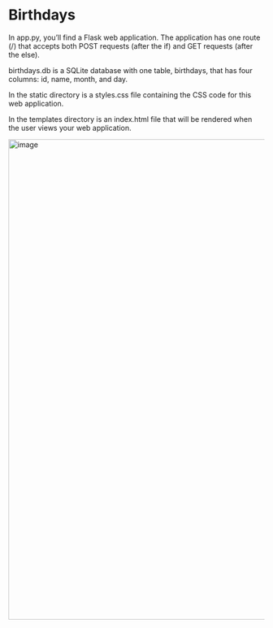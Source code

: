 <h1>
  Birthdays
</h1>
In app.py, you’ll find a Flask web application. The application has one route (/) that accepts both POST requests (after the if) and GET requests (after the else).

birthdays.db is a SQLite database with one table, birthdays, that has four columns: id, name, month, and day.

In the static directory is a styles.css file containing the CSS code for this web application.

In the templates directory is an index.html file that will be rendered when the user views your web application.

<img width="946" alt="image" src="https://github.com/AlokChedambath64/birthdays/assets/110228030/b50af61a-b34c-4c2b-bf23-2129b699ddca">

